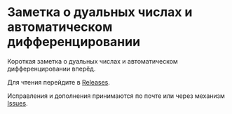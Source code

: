 # Заметка о дуальных числах и автоматическом дифференцировании
Короткая заметка о дуальных числах и автоматическом дифференцировании вперёд.

Для чтения перейдите в [Releases](https://github.com/stepanzh/ANoteOnDualNumbersAndAutodiff/releases).

Исправления и дополнения принимаются по почте или через механизм [Issues](https://github.com/stepanzh/ANoteOnDualNumbersAndAutodiff/issues).
